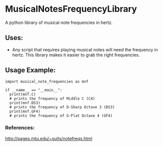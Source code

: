# MusicalNotesFrequencyLibrary
A python library of musical note frequencies in hertz.

## Uses:
- Any script that requires playing musical notes will need the frequency in hertz. This library makes it easier to grab the right frequencies.

## Usage Example:
```
import musical_note_frequencies as mnf

if __name__ == "__main__":
  print(mnf.C) 
  # prints the frequency of Middle C (C4)
  print(mnf.DS3) 
  # prints the frequency of D-Sharp Octave 3 (DS3)
  print(mnf.GF4) 
  # prints the frequency of G-Flat Octave 4 (GF4)
```

### References:
http://pages.mtu.edu/~suits/notefreqs.html
